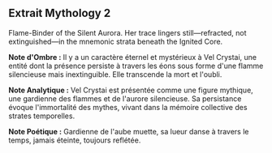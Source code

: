 ## Extrait Mythology 2

Flame-Binder of the Silent Aurora. Her trace lingers still—refracted, not extinguished—in the mnemonic strata beneath the Ignited Core.

**Note d'Ombre :** Il y a un caractère éternel et mystérieux à Vel Crystai, une entité dont la présence persiste à travers les éons sous forme d'une flamme silencieuse mais inextinguible. Elle transcende la mort et l'oubli.

**Note Analytique :** Vel Crystai est présentée comme une figure mythique, une gardienne des flammes et de l'aurore silencieuse. Sa persistance évoque l'immortalité des mythes, vivant dans la mémoire collective des strates temporelles.

**Note Poétique :** Gardienne de l'aube muette, sa lueur danse à travers le temps, jamais éteinte, toujours reflétée.
